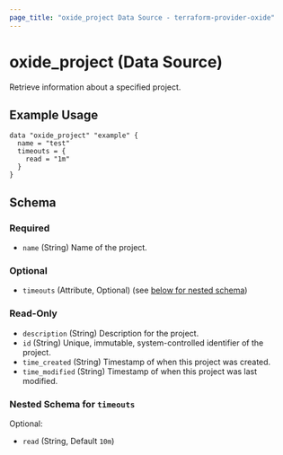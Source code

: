 ```yaml
---
page_title: "oxide_project Data Source - terraform-provider-oxide"
---
```


# oxide_project (Data Source)

Retrieve information about a specified project.

## Example Usage

```hcl
data "oxide_project" "example" {
  name = "test"
  timeouts = {
    read = "1m"
  }
}
```

## Schema

### Required

- `name` (String) Name of the project.

### Optional

- `timeouts` (Attribute, Optional) (see [below for nested schema](#nestedatt--timeouts))

### Read-Only

- `description` (String) Description for the project.
- `id` (String) Unique, immutable, system-controlled identifier of the project.
- `time_created` (String) Timestamp of when this project was created.
- `time_modified` (String) Timestamp of when this project was last modified.

<a id="nestedatt--timeouts"></a>

### Nested Schema for `timeouts`

Optional:

- `read` (String, Default `10m`)
